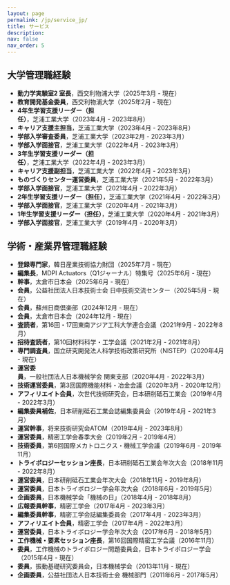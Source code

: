 ```yaml
---
layout: page
permalink: /jp/service_jp/
title: サービス
description:
nav: false
nav_order: 5
---
```


## 大学管理職経験
- **動力学実験室2 室長**，西交利物浦大学（2025年3月 - 現在）
- **教育開発基金委員**，西交利物浦大学（2025年2月 - 現在）
- **4年生学習支援リーダー（担任）**，芝浦工業大学（2023年4月 - 2023年8月）
- **キャリア支援主担当**，芝浦工業大学（2023年4月 - 2023年8月）
- **学部入学審査委員**，芝浦工業大学（2023年2月 - 2023年3月）
- **学部入学面接官**，芝浦工業大学（2022年4月 - 2023年3月）
- **3年生学習支援リーダー（担任）**，芝浦工業大学（2022年4月 - 2023年3月）
- **キャリア支援副担当**，芝浦工業大学（2022年4月 - 2023年3月）
- **ものづくりセンター運営委員**，芝浦工業大学（2021年5月 - 2022年3月）
- **学部入学面接官**，芝浦工業大学（2021年4月 - 2022年3月）
- **2年生学習支援リーダー（担任）**，芝浦工業大学（2021年4月 - 2022年3月）
- **学部入学面接官**，芝浦工業大学（2020年4月 - 2021年3月）
- **1年生学習支援リーダー（担任）**，芝浦工業大学（2020年4月 - 2021年3月）
- **学部入学面接官**，芝浦工業大学（2019年4月 - 2020年3月）

## 学術・産業界管理職経験
- **登録専門家**，韓日産業技術協力財団（2025年7月 - 現在）
- **編集長**，MDPI Actuators（Q1ジャーナル）特集号（2025年6月 - 現在）
- **幹事**，太倉市日本会（2025年6月 - 現在）
- **会員**，公益社団法人日本技術士会 日中技術交流センター（2025年5月 - 現在）
- **会員**，蘇州日商倶楽部（2024年12月 - 現在）
- **会員**，太倉市日本会（2024年12月 - 現在）
- **査読者**，第16回・17回東南アジア工科大学連合会議（2021年9月 - 2022年8月）
- **招待査読者**，第10回材料科学・工学会議（2021年2月 - 2021年8月）
- **専門調査員**，国立研究開発法人科学技術政策研究所（NISTEP）（2020年4月 - 現在）
- **運営委員**，一般社団法人日本機械学会 関東支部（2020年4月 - 2022年3月）
- **技術運営委員**，第3回国際機能材料・冶金会議（2020年3月 - 2020年12月）
- **アフィリエイト会員**，次世代技術研究会，日本研削砥石工業会（2019年4月 - 2022年3月）
- **編集委員補佐**，日本研削砥石工業会誌編集委員会（2019年4月 - 2021年3月）
- **運営幹事**，将来技術研究会ATOM（2019年4月 - 2023年8月）
- **運営委員**，精密工学会春季大会（2019年2月 - 2019年4月）
- **技術委員**，第6回国際メカトロニクス・機械工学会議（2019年6月 - 2019年11月）
- **トライボロジーセッション座長**，日本研削砥石工業会年次大会（2018年11月 - 2022年8月）
- **運営委員**，日本研削砥石工業会年次大会（2018年11月 - 2019年8月）
- **運営委員**，日本トライボロジー学会年次大会（2018年6月 - 2019年5月）
- **企画委員**，日本機械学会「機械の日」（2018年4月 - 2018年8月）
- **広報委員幹事**，精密工学会（2017年4月 - 2023年3月）
- **編集委員幹事**，精密工学会誌編集委員会（2017年4月 - 2023年3月）
- **アフィリエイト会員**，精密工学会（2017年4月 - 2022年3月）
- **運営委員**，日本トライボロジー学会年次大会（2017年6月 - 2018年5月）
- **工作機械・要素セッション座長**，第16回国際精密工学会議（2016年11月）
- **委員**，工作機械のトライボロジー問題委員会，日本トライボロジー学会（2015年4月 - 現在）
- **委員**，振動基礎研究委員会，日本機械学会（2013年11月 - 現在）
- **企画委員**，公益社団法人日本技術士会 機械部門（2011年6月 - 2017年5月）